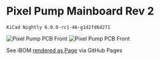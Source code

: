 # Pixel Pump Mainboard Rev 2
`KiCad Nightly 6.0.0-rc1-46-g1d2fd6d271`

![Pixel Pump PCB Front](https://github.com/robin7331/pixel-pump-mainboard/blob/main/media/pixel-pump-mainboard-Front.png?raw=true)
![Pixel Pump PCB Front](https://github.com/robin7331/pixel-pump-mainboard/blob/main/media/schematic.png?raw=true)

See iBOM [rendered as Page](https://htmlpreview.github.io/?https://github.com/robin7331/pixel-pump-mainboard/blob/main/bom/ibom.html) via GitHub Pages
